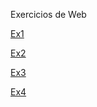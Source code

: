 Exercicios de Web

[Ex1](https://exirozz.github.io/Ex_Web/Atividade_Bandeira_do_Japão.html)

[Ex2](https://exirozz.github.io/Ex_Web/Atividade_Pagina_Facens_P1.html)

[Ex3](https://exirozz.github.io/Ex_Web/Atividade_Pagina_Facens2.html)

[Ex4](https://exirozz.github.io/Ex_Web/Atividade_Interatividade_de_Elementos.html)
